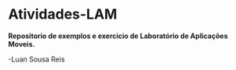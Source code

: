 # Atividades-LAM
**Repositorio de exemplos e exercicio de Laboratório de Aplicações Moveis.**

-Luan Sousa Reis
